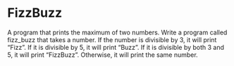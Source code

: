 # FizzBuzz
A program that prints the maximum of two numbers.  Write a program called fizz_buzz that takes a number. If the number is divisible by 3, it will print “Fizz”. If it is divisible by 5, it will print “Buzz”. If it is divisible by both 3 and 5, it will print “FizzBuzz”. Otherwise, it will print the same number.
